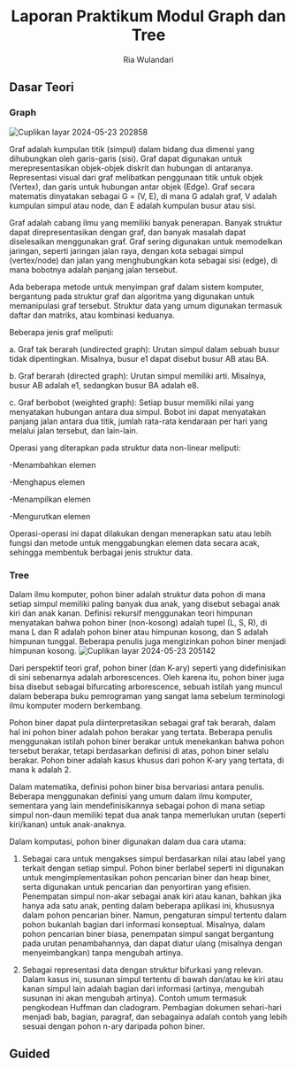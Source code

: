 # <h1 align="center">Laporan Praktikum Modul Graph dan Tree</h1>
<p align="center">Ria Wulandari</p>

## Dasar Teori
### Graph

![Cuplikan layar 2024-05-23 202858](https://github.com/RIAWULAND/Struktur-Data-Assignment/assets/162521323/b1d23545-b682-414e-b696-1b586763c752)


Graf adalah kumpulan titik (simpul) dalam bidang dua dimensi yang dihubungkan oleh garis-garis (sisi). Graf dapat digunakan untuk merepresentasikan objek-objek diskrit dan hubungan di antaranya. Representasi visual dari graf melibatkan penggunaan titik untuk objek (Vertex), dan garis untuk hubungan antar objek (Edge). Graf secara matematis dinyatakan sebagai G = (V, E), di mana G adalah graf, V adalah kumpulan simpul atau node, dan E adalah kumpulan busur atau sisi.

Graf adalah cabang ilmu yang memiliki banyak penerapan. Banyak struktur dapat direpresentasikan dengan graf, dan banyak masalah dapat diselesaikan menggunakan graf. Graf sering digunakan untuk memodelkan jaringan, seperti jaringan jalan raya, dengan kota sebagai simpul (vertex/node) dan jalan yang menghubungkan kota sebagai sisi (edge), di mana bobotnya adalah panjang jalan tersebut.

Ada beberapa metode untuk menyimpan graf dalam sistem komputer, bergantung pada struktur graf dan algoritma yang digunakan untuk memanipulasi graf tersebut. Struktur data yang umum digunakan termasuk daftar dan matriks, atau kombinasi keduanya.

Beberapa jenis graf meliputi:

a. Graf tak berarah (undirected graph): Urutan simpul dalam sebuah busur tidak dipentingkan. Misalnya, busur e1 dapat disebut busur AB atau BA.

b. Graf berarah (directed graph): Urutan simpul memiliki arti. Misalnya, busur AB adalah e1, sedangkan busur BA adalah e8.

c. Graf berbobot (weighted graph): Setiap busur memiliki nilai yang menyatakan hubungan antara dua simpul. Bobot ini dapat menyatakan panjang jalan antara dua titik, jumlah rata-rata kendaraan per hari yang melalui jalan tersebut, dan lain-lain.

Operasi yang diterapkan pada struktur data non-linear meliputi:

-Menambahkan elemen

-Menghapus elemen

-Menampilkan elemen

-Mengurutkan elemen

Operasi-operasi ini dapat dilakukan dengan menerapkan satu atau lebih fungsi dan metode untuk menggabungkan elemen data secara acak, sehingga membentuk berbagai jenis struktur data.

### Tree

Dalam ilmu komputer, pohon biner adalah struktur data pohon di mana setiap simpul memiliki paling banyak dua anak, yang disebut sebagai anak kiri dan anak kanan. Definisi rekursif menggunakan teori himpunan menyatakan bahwa pohon biner (non-kosong) adalah tupel (L, S, R), di mana L dan R adalah pohon biner atau himpunan kosong, dan S adalah himpunan tunggal. Beberapa penulis juga mengizinkan pohon biner menjadi himpunan kosong.
![Cuplikan layar 2024-05-23 205142](https://github.com/RIAWULAND/Struktur-Data-Assignment/assets/162521323/1ac1e2c8-2447-4064-a90d-cef38d8023f1)

Dari perspektif teori graf, pohon biner (dan K-ary) seperti yang didefinisikan di sini sebenarnya adalah arborescences. Oleh karena itu, pohon biner juga bisa disebut sebagai bifurcating arborescence, sebuah istilah yang muncul dalam beberapa buku pemrograman yang sangat lama sebelum terminologi ilmu komputer modern berkembang.

Pohon biner dapat pula diinterpretasikan sebagai graf tak berarah, dalam hal ini pohon biner adalah pohon berakar yang tertata. Beberapa penulis menggunakan istilah pohon biner berakar untuk menekankan bahwa pohon tersebut berakar, tetapi berdasarkan definisi di atas, pohon biner selalu berakar. Pohon biner adalah kasus khusus dari pohon K-ary yang tertata, di mana k adalah 2.

Dalam matematika, definisi pohon biner bisa bervariasi antara penulis. Beberapa menggunakan definisi yang umum dalam ilmu komputer, sementara yang lain mendefinisikannya sebagai pohon di mana setiap simpul non-daun memiliki tepat dua anak tanpa memerlukan urutan (seperti kiri/kanan) untuk anak-anaknya.

Dalam komputasi, pohon biner digunakan dalam dua cara utama:

1. Sebagai cara untuk mengakses simpul berdasarkan nilai atau label yang terkait dengan setiap simpul. Pohon biner berlabel seperti ini digunakan untuk mengimplementasikan pohon pencarian biner dan heap biner, serta digunakan untuk pencarian dan penyortiran yang efisien. Penempatan simpul non-akar sebagai anak kiri atau kanan, bahkan jika hanya ada satu anak, penting dalam beberapa aplikasi ini, khususnya dalam pohon pencarian biner. Namun, pengaturan simpul tertentu dalam pohon bukanlah bagian dari informasi konseptual. Misalnya, dalam pohon pencarian biner biasa, penempatan simpul sangat bergantung pada urutan penambahannya, dan dapat diatur ulang (misalnya dengan menyeimbangkan) tanpa mengubah artinya.

2. Sebagai representasi data dengan struktur bifurkasi yang relevan. Dalam kasus ini, susunan simpul tertentu di bawah dan/atau ke kiri atau kanan simpul lain adalah bagian dari informasi (artinya, mengubah susunan ini akan mengubah artinya). Contoh umum termasuk pengkodean Huffman dan cladogram. Pembagian dokumen sehari-hari menjadi bab, bagian, paragraf, dan sebagainya adalah contoh yang lebih sesuai dengan pohon n-ary daripada pohon biner.

## Guided





